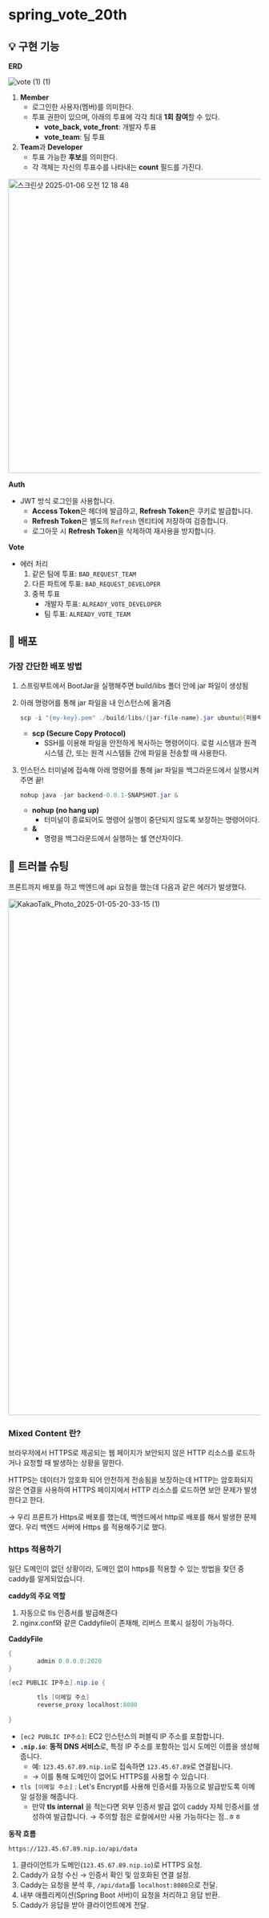 # spring_vote_20th

## 💡 구현 기능

**ERD**

![vote (1) (1)](https://github.com/user-attachments/assets/97c8d1d2-0247-48b3-845d-d1a0ec284b9a)

1. **Member**
    - 로그인한 사용자(멤버)를 의미한다.
    - 투표 권한이 있으며, 아래의 투표에 각각 최대 **1회 참여**할 수 있다.
        - **vote_back, vote_front**: 개발자 투표
        - **vote_team**: 팀 투표
2. **Team**과 **Developer**
    - 투표 가능한 **후보**를 의미한다.
    - 각 객체는 자신의 투표수를 나타내는 **count** 필드를 가진다.

<img width="586" alt="스크린샷 2025-01-06 오전 12 18 48" src="https://github.com/user-attachments/assets/a190ea29-7616-458d-9652-fd8407afac06" />

**Auth**

- JWT 방식 로그인을 사용합니다.
    - **Access Token**은 헤더에 발급하고, **Refresh Token**은 쿠키로 발급합니다.
    - **Refresh Token**은 별도의 `Refresh` 엔티티에 저장하여 검증합니다.
    - 로그아웃 시 **Refresh Token**을 삭제하여 재사용을 방지합니다.

**Vote**

- 에러 처리
    1. 같은 팀에 투표: `BAD_REQUEST_TEAM`
    2. 다른 파트에 투표: `BAD_REQUEST_DEVELOPER`
    3. 중복 투표
        - 개발자 투표: `ALREADY_VOTE_DEVELOPER`
        - 팀 투표: `ALREADY_VOTE_TEAM`

## 🧩 배포

### 가장 간단한 배포 방법

1. 스프링부트에서 BootJar을 실행해주면 build/libs 폴더 안에 jar 파일이 생성됨
2. 아래 명령어를 통해 jar 파일을 내 인스턴스에 옮겨줌
    
    ```java
    scp -i "{my-key}.pem" ./build/libs/{jar-file-name}.jar ubuntu@{퍼블릭 IP}:/home/ubuntu
    ```
    
    - **scp (Secure Copy Protocol)**
        - SSH를 이용해 파일을 안전하게 복사하는 명령어이다. 로컬 시스템과 원격 시스템 간, 또는 원격 시스템들 간에 파일을 전송할 때 사용한다.
3. 인스턴스 터미널에 접속해 아래 명령어를 통해 jar 파일을 백그라운드에서 실행시켜주면 끝!
    
    ```java
    nohup java -jar backend-0.0.1-SNAPSHOT.jar &
    ```
    
    - **nohup (no hang up)**
        - 터미널이 종료되어도 명령어 실행이 중단되지 않도록 보장하는 명령어이다.
    - **&**
        - 명령을 백그라운드에서 실행하는 쉘 연산자이다.

## 🚨 트러블 슈팅

프론트까지 배포를 하고 백엔드에 api 요청을 했는데 다음과 같은 에러가 발생했다.

<img width="1029" alt="KakaoTalk_Photo_2025-01-05-20-33-15 (1)" src="https://github.com/user-attachments/assets/19a42380-1cda-408d-be4d-538adfe8765c" />

### Mixed Content 란?

브라우저에서 HTTPS로 제공되는 웹 페이지가 보안되지 않은 HTTP 리소스를 로드하거나 요청할 때 발생하는 상황을 말한다.

HTTPS는 데이터가 암호화 되어 안전하게 전송됨을 보장하는데 HTTP는 암호화되지 않은 연결을 사용하여 HTTPS 페이지에서 HTTP 리소스를 로드하면 보안 문제가 발생한다고 한다.

→ 우리 프론트가 Https로 배포를 했는데, 백엔드에서 http로 배포를 해서 발생한 문제였다. 우리 백엔드 서버에 Https 를 적용해주기로 했다.

### https 적용하기

일단 도메인이 없던 상황이라, 도메인 없이 https를 적용할 수 있는 방법을 찾던 중 caddy를 알게되었습니다.

**caddy의 주요 역할**

1. 자동으로 tls 인증서를 발급해준다
2. nginx.conf와 같은 Caddyfile이 존재해, 리버스 프록시 설정이 가능하다.

**CaddyFile**

```java
{
        admin 0.0.0.0:2020
}

[ec2 PUBLIC IP주소].nip.io {

        tls [이메일 주소]
        reverse_proxy localhost:8080
       
}
```

- `[ec2 PUBLIC IP주소]`: EC2 인스턴스의 퍼블릭 IP 주소를 포함합니다.
- **`.nip.io`**: **동적 DNS 서비스**로, 특정 IP 주소를 포함하는 임시 도메인 이름을 생성해 줍니다.
    - 예: `123.45.67.89.nip.io`로 접속하면 `123.45.67.89`로 연결됩니다.
    - → 이를 통해 도메인이 없어도 HTTPS를 사용할 수 있습니다.
- `tls [이메일 주소]` : Let's Encrypt를 사용해 인증서를 자동으로 발급받도록 이메일 설정을 해줍니다.
    - 만약 **tls internal** 을 적는다면 외부 인증서 발급 없이 caddy 자체 인증서를 생성하여 발급합니다. → 주의할 점은 로컬에서만 사용 가능하다는 점..ㅎㅎ

**동작 흐름**

`https://123.45.67.89.nip.io/api/data`

1. 클라이언트가 도메인(`123.45.67.89.nip.io`)로 HTTPS 요청.
2. Caddy가 요청 수신 → 인증서 확인 및 암호화된 연결 설정.
3. Caddy는 요청을 분석 후, `/api/data`를 `localhost:8080`으로 전달.
4. 내부 애플리케이션(Spring Boot 서버)이 요청을 처리하고 응답 반환.
5. Caddy가 응답을 받아 클라이언트에게 전달.
